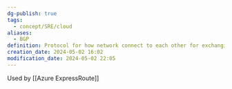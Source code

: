 ```yaml
---
dg-publish: true
tags:
  - concept/SRE/cloud
aliases:
  - BGP
definition: Protocol for how network connect to each other for exchanging routing information
creation_date: 2024-05-02 16:02
modification_date: 2024-05-02 22:05
---
```

Used by [[Azure ExpressRoute]]